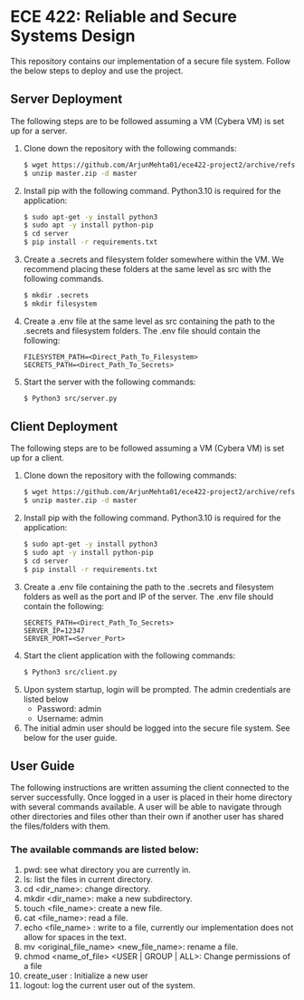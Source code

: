 ECE 422: Reliable and Secure Systems Design 
=============
This repository contains our implementation of a secure file system. Follow the below steps to deploy and use the project.


## Server Deployment
The following steps are to be followed assuming a VM (Cybera VM) is set up for a server.
1. Clone down the repository with the following commands:
    ```bash
    $ wget https://github.com/ArjunMehta01/ece422-project2/archive/refs/heads/master.zip
    $ unzip master.zip -d master
    ```
2. Install pip with the following command. Python3.10 is required for the application:
    ```bash
    $ sudo apt-get -y install python3
    $ sudo apt -y install python-pip
    $ cd server
    $ pip install -r requirements.txt
    ```
3. Create a .secrets and filesystem folder somewhere within the VM. We recommend placing these folders at the same level as src with the following commands. 
    ```bash
    $ mkdir .secrets
    $ mkdir filesystem
    ```
4. Create a .env file at the same level as src containing the path to the .secrets and filesystem folders. The .env file should contain the following:
    ```
    FILESYSTEM_PATH=<Direct_Path_To_Filesystem>
    SECRETS_PATH=<Direct_Path_To_Secrets>
    ```
   
6. Start the server with the following commands:
    ```bash
    $ Python3 src/server.py
    ```

## Client Deployment
The following steps are to be followed assuming a VM (Cybera VM) is set up for a client.
1. Clone down the repository with the following commands:
    ```bash
    $ wget https://github.com/ArjunMehta01/ece422-project2/archive/refs/heads/master.zip
    $ unzip master.zip -d master
    ```
2. Install pip with the following command. Python3.10 is required for the application:
    ```bash
    $ sudo apt-get -y install python3
    $ sudo apt -y install python-pip
    $ cd server
    $ pip install -r requirements.txt
    ```
3. Create a .env file containing the path to the .secrets and filesystem folders as well as the port and IP of the server. The .env file should contain the following:
    ```
    SECRETS_PATH=<Direct_Path_To_Secrets>
    SERVER_IP=12347
    SERVER_PORT=<Server_Port>
    ```
4. Start the client application with the following commands:
    ```bash
    $ Python3 src/client.py
    ```
5. Upon system startup, login will be prompted. The admin credentials are listed below
   * Password: admin
   * Username: admin
6. The initial admin user should be logged into the secure file system. See below for the user guide.

## User Guide
The following instructions are written assuming the client connected to the server successfully.
Once logged in a user is placed in their home directory with several commands available. A user will be able to navigate through other directories and files other than their own if another user has shared the files/folders with them. 

### The available commands are listed below:
1. pwd: see what directory you are currently in.
2. ls: list the files in current directory.
3. cd <dir_name>: change directory.
4. mkdir <dir_name>: make a new subdirectory.
5. touch <file_name>: create a new file.
6. cat <file_name>: read a file.
7. echo <file_name> <text>: write to a file, currently our implementation does not allow for spaces in the text. 
8. mv <original_file_name> <new_file_name>: rename a file.
9. chmod <name_of_file> <USER | GROUP | ALL>: Change permissions of a file
10. create_user <username> <password> <group>: Initialize a new user
11. logout: log the current user out of the system.





